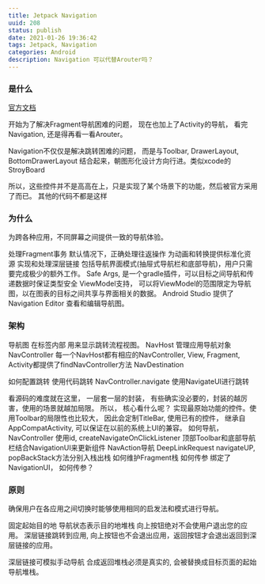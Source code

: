 ```yaml
---
title: Jetpack Navigation
uuid: 208
status: publish
date: 2021-01-26 19:36:42
tags: Jetpack, Navigation
categories: Android
description: Navigation 可以代替Arouter吗？
---
```


### 是什么
[官方文档](https://developer.android.com/guide/navigation)

开始为了解决Fragment导航困难的问题， 现在也加上了Activity的导航， 看完Navigation, 还是得再看一看Arouter。

Navigation不仅仅是解决跳转困难的问题， 而是与Toolbar, DrawerLayout, BottomDrawerLayout 结合起来，朝图形化设计方向行进。类似xcode的StroyBoard

所以，这些控件并不是高高在上，只是实现了某个场景下的功能，然后被官方采用了而已。 其他的代码不都是这样

### 为什么
为跨各种应用，不同屏幕之间提供一致的导航体验。

处理Fragment事务
默认情况下，正确处理往返操作
为动画和转换提供标准化资源
实现和处理深层链接
包括导航界面模式(抽屉式导航栏和底部导航)，用户只需要完成极少的额外工作。
Safe Args, 是一个gradle插件，可以目标之间导航和传递数据时保证类型安全
ViewModel支持， 可以将ViewModel的范围限定为导航图，以在图表的目标之间共享与界面相关的数据。
Android Studio 提供了Navigation Editor 查看和编辑导航图。

### 架构

导航图
	在<navigation>标签内部
	用来显示跳转流程视图。 
NavHost
	管理应用导航对象
NavController
	每一个NavHost都有相应的NavController, View, Fragment, Activity都提供了findNavController方法
NavDestination

如何配置跳转
	使用代码跳转 NavController.navigate
	使用NavigateUI进行跳转
	
看源码的难度就在这里， 一层套一层的封装， 有些确实没必要的，封装的越厉害，使用的场景就越加局限。
所以， 核心看什么呢？ 实现最原始功能的控件。使用Toolbar的局限性也比较大， 因此会定制TitleBar, 使用已有的控件， 继承自AppCompatActivity, 可以保证在以前的系统上UI的兼容。
如何导航， 
	NavController
		使用id,
		createNavigateOnClickListener
		顶部Toolbar和底部导航栏结合NavigationUI来更新组件
		NavAction导航
		DeepLinkRequest
		navigateUP, popBackStack方法分别入栈出栈
如何维护Fragment栈
如何传参
绑定了NavigationUI， 如何传参？ 

### 原则

确保用户在各应用之间切换时能够使用相同的启发法和模式进行导航。

固定起始目的地
导航状态表示目的地堆栈
向上按钮绝对不会使用户退出您的应用。
	深层链接跳转到应用, 向上按钮也不会退出应用，返回按钮才会退出返回到深层链接的应用。

深层链接可模拟手动导航
	合成返回堆栈必须是真实的, 会被替换成目标页面的起始导航堆栈。 
